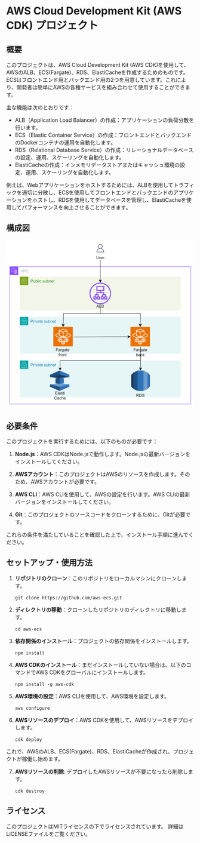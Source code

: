 # AWS Cloud Development Kit (AWS CDK) プロジェクト

## 概要

このプロジェクトは、AWS Cloud Development Kit (AWS CDK)を使用して、AWSのALB、ECS(Fargate)、RDS、ElastiCacheを作成するためのものです。
ECSはフロントエンド用とバックエンド用の2つを用意しています。これにより、開発者は簡単にAWSの各種サービスを組み合わせて使用することができます。

主な機能は次のとおりです：
- ALB（Application Load Balancer）の作成：アプリケーションの負荷分散を行います。
- ECS（Elastic Container Service）の作成：フロントエンドとバックエンドのDockerコンテナの運用を自動化します。
- RDS（Relational Database Service）の作成：リレーショナルデータベースの設定、運用、スケーリングを自動化します。
- ElastiCacheの作成：インメモリデータストアまたはキャッシュ環境の設定、運用、スケーリングを自動化します。

例えば、Webアプリケーションをホストするためには、ALBを使用してトラフィックを適切に分散し、ECSを使用してフロントエンドとバックエンドのアプリケーションをホストし、RDSを使用してデータベースを管理し、ElastiCacheを使用してパフォーマンスを向上させることができます。

## 構成図
![Alt text](image.png)
## 必要条件

このプロジェクトを実行するためには、以下のものが必要です：

1. **Node.js**：AWS CDKはNode.jsで動作します。Node.jsの最新バージョンをインストールしてください。

2. **AWSアカウント**：このプロジェクトはAWSのリソースを作成します。そのため、AWSアカウントが必要です。

3. **AWS CLI**：AWS CLIを使用して、AWSの設定を行います。AWS CLIの最新バージョンをインストールしてください。

4. **Git**：このプロジェクトのソースコードをクローンするために、Gitが必要です。

これらの条件を満たしていることを確認した上で、インストール手順に進んでください。

## セットアップ・使用方法

1. **リポジトリのクローン**：このリポジトリをローカルマシンにクローンします。

    ```
    git clone https://github.com/aws-ecs.git
    ```

2. **ディレクトリの移動**：クローンしたリポジトリのディレクトリに移動します。

    ```
    cd aws-ecs
    ```

3. **依存関係のインストール**：プロジェクトの依存関係をインストールします。

    ```
    npm install
    ```
4. **AWS CDKのインストール**：まだインストールしていない場合は、以下のコマンドでAWS CDKをグローバルにインストールします。

    ```
    npm install -g aws-cdk
    ```

5. **AWS環境の設定**：AWS CLIを使用して、AWS環境を設定します。

    ```
    aws configure
    ```

6. **AWSリソースのデプロイ**：AWS CDKを使用して、AWSリソースをデプロイします。

    ```
    cdk deploy
    ```

これで、AWSのALB、ECS(Fargate)、RDS、ElastiCacheが作成され、プロジェクトが稼働し始めます。

7. **AWSリソースの削除**: デプロイしたAWSリソースが不要になったら削除します。
   ```
   cdk destroy
   ```

## ライセンス
このプロジェクトはMITライセンスの下でライセンスされています。
詳細はLICENSEファイルをご覧ください。